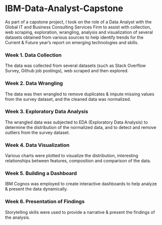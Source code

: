 # IBM-Data-Analyst-Capstone

As part of a capstone project, I took on the role of a Data Analyst with the Global IT and Business Consulting Services Firm  to assist with collection, web scraping, exploration, wrangling, analysis and visualization of several datasets obtained from various sources to help identify trends for the Current & Future year’s report on emerging technologies and skills. 

### Week 1. Data Collection

The data was collected from several datasets (such as Stack Overflow Survey, Github job postings), web scraped and then explored.

### Week 2. Data Wrangling

The data was then wrangled to remove duplicates & impute missing values from the survey dataset, and the cleaned data was normalized.

### Week 3. Exploratory Data Analysis

The wrangled data was subjected to EDA (Exploratory Data Analysis) to determine the distribution of the normalized data,  and to detect and remove outliers from the survey dataset.

### Week 4. Data Visualization

Various charts  were plotted to visualize the distribution, interesting relationships between features,  composition and comparison of the data. 

### Week 5. Building a Dashboard

IBM Cognos was employed to create interactive dashboards to help analyze & present the data dynamically.

### Week 6. Presentation of Findings

Storytelling skills were used to provide a narrative & present the findings of the analysis. 




